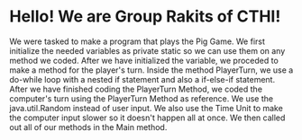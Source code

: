 # Hello! We are Group Rakits of CTHI!

We were tasked to make a program that plays the Pig Game.
We first initialize the needed variables as private static so we can use them on any method we coded. After we have initialized the variable, we proceded to make a method for the player's turn. Inside the method PlayerTurn, we use a do-while loop with a nested if statement and also a if-else-if statement. After we have finished coding the PlayerTurn Method, we coded the computer's turn using the PlayerTurn Method as reference. We use the java.util.Random instead of user input. We also use the Time Unit to make the computer input slower so it doesn't happen all at once. We then called out all of our methods in the Main method.
